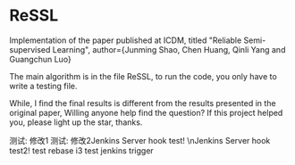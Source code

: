 # ReSSL
Implementation of the paper published at ICDM, titled "Reliable Semi-supervised Learning",  author={Junming Shao, Chen Huang, Qinli Yang and Guangchun Luo}

The main algorithm is in the file ReSSL, to run the code, you only have to write a testing file.

While, I find the final results is different from the results presented in the original paper, Willing anyone help find the question? 
If this project helped you, please light up the star, thanks.

测试: 修改1
测试: 修改2Jenkins Server hook test!
\nJenkins Server hook test2!
test rebase i3
test jenkins trigger
